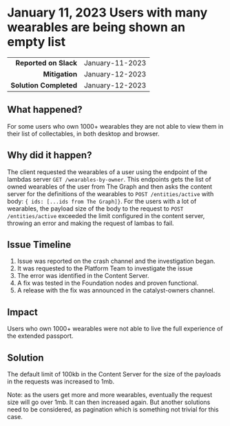 # January 11, 2023 Users with many wearables are being shown an empty list

|                        |                 |
|-----------------------:|:----------------|
|  **Reported on Slack** | January-11-2023 |
|         **Mitigation** | January-12-2023 |
| **Solution Completed** | January-12-2023 |

## What happened?

For some users who own 1000+ wearables they are not able to view them in their list of collectables, in both desktop and browser.

## Why did it happen?

The client requested the wearables of a user using the endpoint of the lambdas server `GET /wearables-by-owner`. This endpoints gets the list of owned wearables of the user from The Graph and then asks the content server for the definitions of the wearables to `POST /entities/active` with body: `{ ids: [...ids from The Graph]}`.
For the users with a lot of wearables, the payload size of the body to the request to `POST /entities/active` exceeded the limit configured in the content server, throwing an error and making the request of lambas to fail.

## Issue Timeline

1. Issue was reported on the crash channel and the investigation began.
2. It was requested to the Platform Team to investigate the issue
3. The error was identified in the Content Server.
4. A fix was tested in the Foundation nodes and proven functional.
5. A release with the fix was announced in the catalyst-owners channel.

## Impact

Users who own 1000+ wearables were not able to live the full experience of the extended passport. 

## Solution

The default limit of 100kb in the Content Server for the size of the payloads in the requests was increased to 1mb.

Note: as the users get more and more wearables, eventually the request size will go over 1mb. It can then increased again. But another solutions need to be considered, as pagination which is something not trivial for this case. 